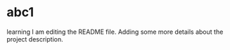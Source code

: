# abc1
learning
I am editing the README file. Adding some more details about the project description.
